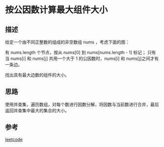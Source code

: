 # 按公因数计算最大组件大小

## 描述

给定一个由不同正整数的组成的非空数组 nums ，考虑下面的图：

有 nums.length 个节点，按从 nums[0] 到 nums[nums.length - 1] 标记；
只有当 nums[i] 和 nums[j] 共用一个大于 1 的公因数时，nums[i] 和 nums[j]之间才有一条边。

找出具有最大边数的组件的大小。

## 思路

使用并查集，遍历数组，对每个数进行因数分解，将因数与当前数进行合并，最后返回并查集中最大的集合的大小。



## 参考

[leetcode](https://leetcode-cn.com/problems/largest-component-size-by-common-factor/)
